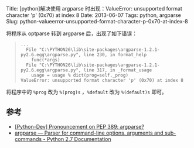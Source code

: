 Title: [python]解决使用 argparse 时出现：ValueError: unsupported format character 'p' (0x70) at index 8
Date: 2013-06-07
Tags: python, argparse
Slug: python-valueerror-unsupported-format-character-p-0x70-at-index-8

将程序从 optparse 转到 argparse 后，出现了如下错误：

>     ...
>       File "C:\PYTHON26\lib\site-packages\argparse-1.2.1-py2.6.egg\argparse.py", line 230, in format_help
>         func(*args)
>       File "C:\PYTHON26\lib\site-packages\argparse-1.2.1-py2.6.egg\argparse.py", line 317, in _format_usage
>         usage = usage % dict(prog=self._prog)
>     ValueError: unsupported format character 'p' (0x70) at index 8
>     

将程序中的 `%prog` 改为 `%(prog)s` ，`%default` 改为 `%(default)s` 即可。


## 参考

* [\[Python-Dev\] Pronouncement on PEP 389: argparse?](http://mail.python.org/pipermail/python-dev/2009-December/094598.html)
* [argparse — Parser for command-line options, arguments and sub-commands - Python 2.7 Documentation](http://docs.python.org/2/library/argparse.html)
